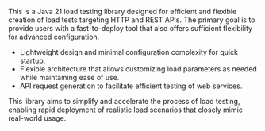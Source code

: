 This is a Java 21 load testing library designed for efficient and flexible creation of load tests targeting HTTP and REST APIs. 
The primary goal is to provide users with a fast-to-deploy tool that also offers sufficient flexibility for advanced configuration.

* Lightweight design and minimal configuration complexity for quick startup.
* Flexible architecture that allows customizing load parameters as needed while maintaining ease of use.
* API request generation to facilitate efficient testing of web services.

This library aims to simplify and accelerate the process of load testing, enabling rapid deployment of realistic load scenarios that closely mimic real-world usage.
